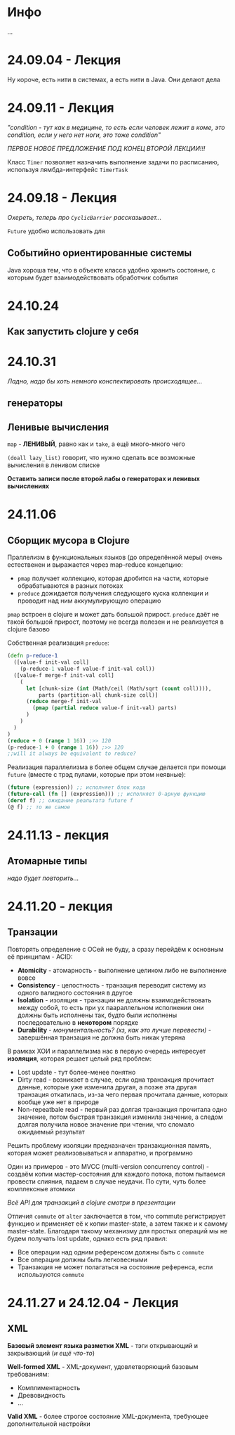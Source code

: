 # Инфо
...

# 24.09.04 - Лекция
Ну короче, есть нити в системах, а есть нити в Java. Они делают дела

# 24.09.11 - Лекция
*"condition - тут как в медицине, то есть если человек лежит в коме, это condition, если у него нет ноги, это тоже condition"*

*ПЕРВОЕ НОВОЕ ПРЕДЛОЖЕНИЕ ПОД КОНЕЦ ВТОРОЙ ЛЕКЦИИ!!!*

Класс `Timer` позволяет назначить выполнение задачи по расписанию, используя лямбда-интерфейс `TimerTask`

# 24.09.18 - Лекция
*Охереть, теперь про `CyclicBarrier` рассказывает...*

`Future` удобно использовать для 

## Событийно ориентированные системы
Java хороша тем, что в объекте класса удобно хранить состояние, с которым будет взаимодействовать обработчик события

# 24.10.24
## Как запустить clojure у себя


# 24.10.31
*Ладно, надо бы хоть немного конспектировать происходящее...*

## генераторы

## Ленивые вычисления
`map` - **ЛЕНИВЫЙ**, равно как и `take`, а ещё много-много чего

`(doall lazy_list)` говорит, что нужно сделать все возможные вычисления в ленивом списке

**Оставить записи после второй лабы о генераторах и ленивых вычислениях**

# 24.11.06
## Сборщик мусора в Clojure
Праллелизм в функциональных языков (до определённой меры) очень естественен и выражается через map-reduce концепцию:
- `pmap` получает коллекцию, которая дробится на части, которые обрабатываются в разных потоках
- `preduce` дожидается получения следующего куска коллекции и проводит над ним аккумулирующую операцию

`pmap` встроен в clojure и может дать большой прирост. `preduce` даёт не такой большой прирост, поэтому не всегда полезен и не реализуется в clojure базово

Собственная реализация `preduce`:
```clj
(defn p-reduce-1
  ([value-f init-val coll]
    (p-reduce-1 value-f value-f init-val coll))
  ([value-f merge-f init-val coll]
    (
      let [chunk-size (int (Math/ceil (Math/sqrt (count coll)))),
          parts (partition-all chunk-size coll)]
      (reduce merge-f init-val
        (pmap (partial reduce value-f init-val) parts)
      )
    )
  )
)
(reduce + 0 (range 1 16)) ;>> 120
(p-reduce-1 + 0 (range 1 16)) ;>> 120
;;will it always be equivalent to reduce?
```

Реализация параллелизма в более общем случае делается при помощи `future` (вместе с трэд пулами, которые при этом неявные):
```clj
(future (expression)) ;; исполняет блок кода
(future-call (fn [] (expression))) ;; исполняет 0-арную функцию
(deref f) ;; ожидание реальтата future f
(@ f) ;; то же самое
```

# 24.11.13 - лекция
## Атомарные типы
*надо будет повторить...*

# 24.11.20 - лекция
## Транзации
Повторять определение с ОСей не буду, а сразу перейдём к основным её принципам - ACID:
- **Atomicity** - атомарность - выполнение целиком либо не выполнение вовсе
- **Consistency** - целостность - транзация переводит систему из одного валидного состояния в другое
- **Isolation** - изоляция - транзации не должны взаимодействовать между собой, то есть при ух паараллельном исполнении они должны быть исполнены так, будто были исполнены последовательно в **некотором** порядке
- **Durability** - *монументальность? (хз, как это лучше перевести)* - завершённая транзация не должна быть никак утеряна

В рамках ХОИ и параллелизма нас в первую очередь интересует **изоляция**, которая решает целый ряд проблем:
- Lost update - тут более-менее понятно
- Dirty read - возникает в случае, если одна транзакция прочитает данные, которые уже изменила другая, а позже эта другая транзация откатилась, из-за чего первая прочитала данные, которых вообще уже нет в природе
- Non-repeatbale read - первый раз долгая транзакция прочитала одно значение, потом быстрая транзакция изменила значение, а следом долгая получила новое значение при чтении, что сломало ожидаемый результат

Решить проблему изоляции предназначен транзакционная память, которая может реализовываться и аппаратно, и программно

Один из примеров - это MVCC (multi-version concurrency control) - создаём копии мастер-состояния для каждого потока, потом пытаемся провести слияния, падаем в случае неудачи. По сути, чуть более комплексные атомики

*Всё API для транзакций в clojure смотри в презентации*

Отличия `commute` от `alter` заключается в том, что commute регистрирует функцию и применяет её к копии master-state, а затем также и к самому master-state. Благодаря такому механизму для простых операций мы не будем получать lost update, однако есть ряд правил:
- Все операции над одним референсом должны быть с `commute`
- Все операции должны быть легковесными
- Транзакция не может полагаться на состояние референса, если используются `commute`

# 24.11.27 и 24.12.04 - Лекция
## XML
**Базовый элемент языка разметки XML** - тэги открывающий и закрывающий (*и ещё что-то*)

**Well-formed XML** - XML-документ, удовлетворяющий базовым требованиям:
- Комплиментарность
- Древовидность
- ...

**Valid XML** - более строгое состояние XML-документа, требующее дополнительной настройки